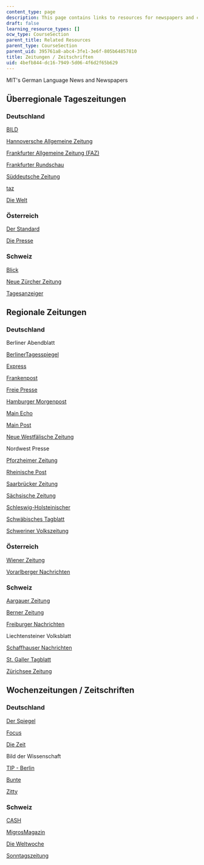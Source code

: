 ```yaml
---
content_type: page
description: This page contains links to resources for newspapers and current events.
draft: false
learning_resource_types: []
ocw_type: CourseSection
parent_title: Related Resources
parent_type: CourseSection
parent_uid: 395761a8-abc4-3fe1-3e6f-805b64857810
title: Zeitungen / Zeitschriften
uid: 4befb844-dc16-7949-5d06-4f6d2f65b629
---
```

MIT's German Language News and Newspapers

## Überregionale Tageszeitungen

### Deutschland

[BILD](http://www.bild.de/)

[Hannoversche Allgemeine Zeitung](http://www.haz.de/)

[Frankfurter Allgemeine Zeitung (FAZ)](http://www.faz.net/s/homepage.html)

[Frankfurter Rundschau](http://www.fr-online.de/)

[Süddeutsche Zeitung](http://www.sueddeutsche.de/)

[taz](http://www.taz.de/)

[Die Welt](http://www.welt.de/)

### Österreich

[Der Standard](http://derstandard.at/)

[Die Presse](http://diepresse.com/)

### Schweiz

[Blick](http://www.blick.ch/)

[Neue Zürcher Zeitung](http://www.nzz.ch/)

[Tagesanzeiger](http://www.tages-anzeiger.ch/)

## Regionale Zeitungen

### Deutschland

Berliner Abendblatt

[BerlinerTagesspiegel](http://www.tagesspiegel.de/)

[Express](http://www.express.de/)

[Frankenpost](http://www.frankenpost.de/)

[Freie Presse](http://www.freiepresse.de/TEXTE/NACHRICHTEN/)

[Hamburger Morgenpost](http://www.mopo.de/)

[Main Echo](http://www.main-echo.de/)

[Main Post](http://www.mainpost.de/)

[Neue Westfälische Zeitung](https://www.nw.de/)

Nordwest Presse

[Pforzheimer Zeitung](http://www.pz-news.de/)

[Rheinische Post](http://www.rp-online.de/)

[Saarbrücker Zeitung](https://www.saarbruecker-zeitung.de/)

[Sächsische Zeitung](http://www.sz-online.de/)

[Schleswig-Holsteinischer](http://www.shz.de/)

[Schwäbisches Tagblatt](http://www.tagblatt.de/)

[Schweriner Volkszeitung](http://www.svz.de/)

### Österreich

[Wiener Zeitung](http://www.wienerzeitung.at/)

[Vorarlberger Nachrichten](http://vn.vol.at/)

### Schweiz

[Aargauer Zeitung](http://www.a-z.ch/medien/az)

[Berner Zeitung](http://www.bernerzeitung.ch/)

[Freiburger Nachrichten](http://www.freiburger-nachrichten.ch/)

Liechtensteiner Volksblatt

[Schaffhauser Nachrichten](http://www.shn.ch/)

[St. Galler Tagblatt](http://www.tagblatt.ch/)

[Zürichsee Zeitung](http://www.zsz.ch/)

## Wochenzeitungen / Zeitschriften

### Deutschland

[Der Spiegel](http://www.spiegel.de/)

[Focus](http://focus.de/)

[Die Zeit](http://www.zeit.de/index)

Bild der Wissenschaft

[TIP - Berlin](http://www.tip-berlin.de/)

[Bunte](http://www.bunte.de/)

[Zitty](http://www.zitty.de/)

### Schweiz

[CASH](http://www.cash.ch/)

[MigrosMagazin](http://web.archive.org/web/20051104225030/http://www.migrosmagazin.ch/index.cfm?rub=105)

[Die Weltwoche](http://www.weltwoche.ch/)

[Sonntagszeitung](http://www.sonntagszeitung.ch/)